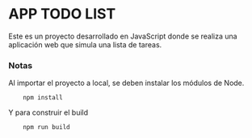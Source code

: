# APP TODO LIST

Este es un proyecto desarrollado en JavaScript donde se realiza una aplicación web que simula una lista de tareas. 

### Notas

Al  importar el proyecto a local, se deben instalar los módulos de Node.
```
    npm install 
``` 

Y para construir el build
```
    npm run build
```